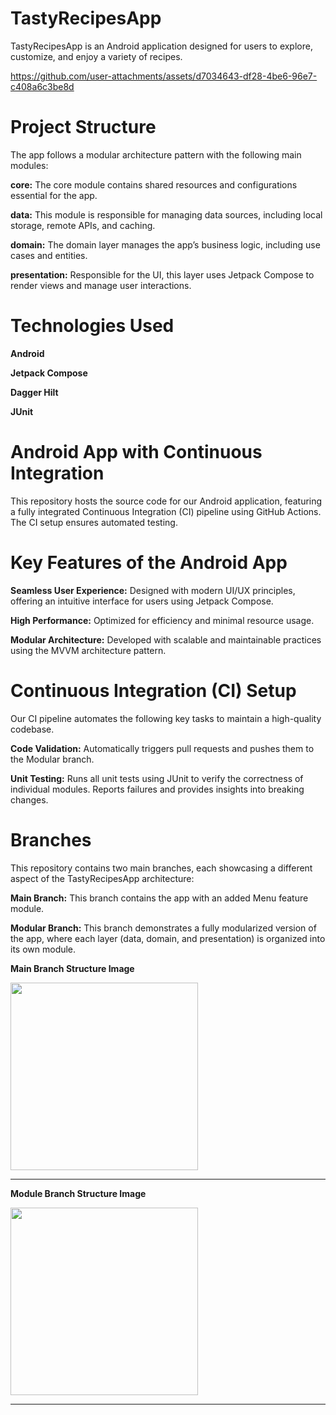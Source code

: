 <H1>TastyRecipesApp</H1>

TastyRecipesApp is an Android application designed for users to explore, customize, and enjoy a variety of recipes.

https://github.com/user-attachments/assets/d7034643-df28-4be6-96e7-c408a6c3be8d

<H1>Project Structure</H1>

The app follows a modular architecture pattern with the following main modules:

**core:** The core module contains shared resources and configurations essential for the app. 

**data:** This module is responsible for managing data sources, including local storage, remote APIs, and caching. 

**domain:** The domain layer manages the app’s business logic, including use cases and entities. 

**presentation:** Responsible for the UI, this layer uses Jetpack Compose to render views and manage user interactions. 

<H1>Technologies Used</H1>

**Android**

**Jetpack Compose**

**Dagger Hilt**

**JUnit** 

<H1>Android App with Continuous Integration</H1>

This repository hosts the source code for our Android application, featuring a fully integrated Continuous Integration (CI) pipeline using GitHub Actions. The CI setup ensures automated testing.

<H1>Key Features of the Android App</H1>

**Seamless User Experience:** Designed with modern UI/UX principles, offering an intuitive interface for users using Jetpack Compose.

**High Performance:** Optimized for efficiency and minimal resource usage.

**Modular Architecture:** Developed with scalable and maintainable practices using the MVVM architecture pattern.

<H1>Continuous Integration (CI) Setup</H1>

Our CI pipeline automates the following key tasks to maintain a high-quality codebase.

**Code Validation:** Automatically triggers pull requests and pushes them to the Modular branch.

**Unit Testing:** Runs all unit tests using JUnit to verify the correctness of individual modules. Reports failures and provides insights into breaking changes.





<H1>Branches</H1>   
This repository contains two main branches, each showcasing a different aspect of the TastyRecipesApp architecture:

**Main Branch:** This branch contains the app with an added Menu feature module.

**Modular Branch:** This branch demonstrates a fully modularized version of the app, where each layer (data, domain, and presentation) is organized into its own module.

**Main Branch Structure Image**

<img src="https://github.com/user-attachments/assets/7a2bbe7c-6369-4eef-a4ff-aa66e4ff7066" width="300">

------------------------------------------------------------------------------------------------------

**Module Branch Structure Image**

<img src="https://github.com/user-attachments/assets/2b63a1d0-74a7-4f08-acb5-27c8754f8051" width="300">

------------------------------------------------------------------------------------------------------




